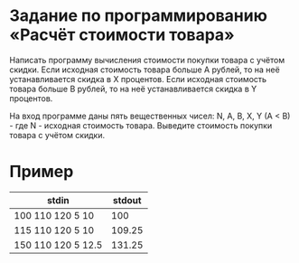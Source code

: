 # Задание по программированию «Расчёт стоимости товара»

Написать программу вычисления стоимости покупки товара с учётом скидки. Если исходная стоимость товара больше A рублей, то на неё устанавливается скидка в X процентов. Если исходная стоимость товара больше B рублей, то на неё устанавливается скидка в Y процентов.

На вход программе даны пять вещественных чисел: N, A, B, X, Y (A < B) - где N - исходная стоимость товара. Выведите стоимость покупки товара с учётом скидки.

# Пример #

**stdin** | **stdout**
--- | --- 
100 110 120 5 10  | 100
115 110 120 5 10 | 109.25
150 110 120 5 12.5 | 131.25

